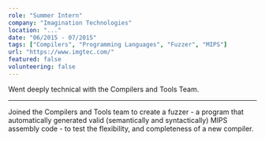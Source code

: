 ```yaml
---
role: "Summer Intern"
company: "Imagination Technologies"
location: "..."
date: "06/2015 - 07/2015"
tags: ["Compilers", "Programming Languages", "Fuzzer", "MIPS"]
url: "https://www.imgtec.com/"
featured: false
volunteering: false
---
```


Went deeply technical with the Compilers and Tools Team.

---

Joined the Compilers and Tools team to create a fuzzer - a program that automatically generated valid (semantically and syntactically) MIPS assembly code - to test the flexibility, and completeness of a new compiler.
